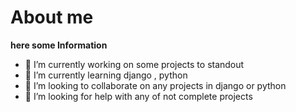 # About me


**here some Information** 

- 🔭 I’m currently working on some projects to standout
- 🌱 I’m currently learning django , python
- 👯 I’m looking to collaborate on any projects in django or python
- 🤔 I’m looking for help with any of not complete projects

